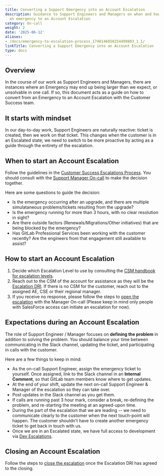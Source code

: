 ```yaml
---
title: Converting a Support Emergency into an Account Escalation
description: Guidance to Support Engineers and Managers on when and how to convert
  an emergency to an Account Escalation
category: On-call
weight: 2
date: '2025-06-12'
aliases:
- /docs/emergency-to-escalation-process_1748146058254499803_1_1/
linkTitle: Converting a Support Emergency into an Account Escalation
type: docs
---
```


## Overview

In the course of our work as Support Engineers and Managers, there are instances where an Emergency may end up being larger than we expect, or unsolvable in one call. If so, this document acts as a guide on how to convert from an Emergency to an Account Escalation with the Customer Success team.

## It starts with mindset

In our day-to-day work, Support Engineers are naturally reactive: ticket is created, then we work on that ticket. This changes when the customer is in an Escalated state; we need to switch to be more proactive by acting as a guide through the entirety of the escalation.

## When to start an Account Escalation

Follow the guidelines in the [Customer Success Escalations Process](/handbook/customer-success/csm/escalations/). You should consult with the [Support Manager On-call](/handbook/support/workflows/support_manager-on-call/) to make the decision together.

Here are some questions to guide the decision:

- Is the emergency occurring after an upgrade, and there are multiple simulataneous problems/tickets resulting from the upgrade?
- Is the emergency running for more than 3 hours, with no clear resolution in sight?
- Are there outside factors (Renewals/Migrations/Other initiatives) that are being blocked by the emergency?
- Has GitLab Professional Services been working with the customer recently? Are the engineers from that engagement still available to assist?

## How to start an Account Escalation

1. Decide which Escalation Level to use by consulting the [CSM handbook for escalation levels](/handbook/customer-success/csm/escalations/#definitions-of-severity-levels).
1. Reach out to the CSM of the account for assistance as they will be the [Escalation DRI](/handbook/customer-success/csm/escalations/#escalation-dri). If there is no CSM for the customer, reach out to the assigned AE, CSE or their regional manager.
1. If you receive no response, please follow the steps to [open the escalation](/handbook/customer-success/csm/escalations/#opening-the-escalation) with the Manager On-call (Please keep in mind only people with SalesForce access can initiate an escalation for now). 

## Expectations during an Account Escalation

The role of Support Engineer / Manager focuses on **defining the problem** in addition to solving the problem. You should balance your time between communicating in the Slack channel, updating the ticket, and participating in calls with the customer.

Here are a few things to keep in mind:

- As the on-call Support Engineer, assign the emergency ticket to yourself. Once assigned, link to the Slack channel in an **Internal Comment**, so that GitLab team members know where to get updates.
- At the end of your shift, update the next on-call Support Engineer & Manager of the escalation so they can take over.
- Post updates in the Slack channel as you get them.
- If calls are running past 3 hour mark, consider a break, re-defining the problem, and re-starting the meeting at an agreed-upon time.
- During the part of the escalation that we are leading -- we need to communicate clearly to the customer when the next touch-point will happen. The customer shouldn't have to create another emergency ticket to get back in touch with us.
- Once we are in an Escalated state, we have full access to development via [Dev Escalations](/handbook/engineering/development/processes/infra-dev-escalation/process/).

## Closing an Account Escalation

Follow the steps to [close the escalation](/handbook/customer-success/csm/escalations/#closing-the-escalation) once the Escalation DRI has agreed to the closing.
